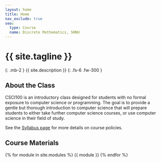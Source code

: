 ```yaml
---
layout: home
title: Home
nav_exclude: true
seo:
  type: Course
  name: Discrete Mathematics, SHNU
---
```


# {{ site.tagline }}
{: .mb-2 }
{{ site.description }}
{: .fs-6 .fw-300 }

<!-- {% if site.announcements %}
{{ site.announcements.last }}
[Announcements](announcements.md){: .btn .btn-outline .fs-3 }
{% endif %} -->

## About the Class

CSCI100 is an introductory class designed for students with no formal exposure to computer science or programming. The goal is to provide a gentle but thorough introduction to computer science that will prepare students to either take further computer science courses, or use computer science in their field of study.

See the [Syllabus page](syllabus.md) for more details on course policies.

## Course Materials
{% for module in site.modules %}
{{ module }}
{% endfor %}
